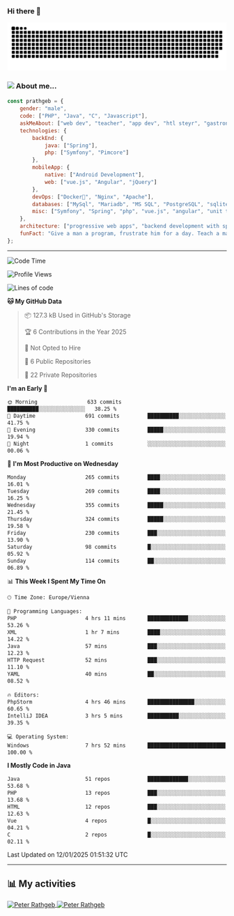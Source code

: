 ### Hi there 👋

<div align="center">
  <img  src="https://github.com/1999AZZAR/1999AZZAR/blob/main/resources/img/grid-snake.svg"
       alt="snake" />
</div>

### <img src="https://media.giphy.com/media/VgCDAzcKvsR6OM0uWg/giphy.gif" width="50"> About me...  

```javascript
const prathgeb = {
    gender: "male",
    code: ["PHP", "Java", "C", "Javascript"],
    askMeAbout: ["web dev", "teacher", "app dev", "htl steyr", "gastronaut"],
    technologies: {
        backEnd: {
            java: ["Spring"],
            php: ["Symfony", "Pimcore"]
        },
        mobileApp: {
            native: ["Android Development"],
            web: ["vue.js", "Angular", "jQuery"]
        },
        devOps: ["Docker🐳", "Nginx", "Apache"],
        databases: ["MySql", "Mariadb", "MS SQL", "PostgreSQL", "sqlite"],
        misc: ["Symfony", "Spring", "php", "vue.js", "angular", "unit testing", "ci/cd using github actions"]
    },
    architecture: ["progressive web apps", "backend development with spring", "backend development with symfony"],
    funFact: "Give a man a program, frustrate him for a day. Teach a man to program, frustrate him for a lifetime."
};
```

---
<!--START_SECTION:waka-->
![Code Time](http://img.shields.io/badge/Code%20Time-854%20hrs%2014%20mins-blue)

![Profile Views](http://img.shields.io/badge/Profile%20Views-1-blue)

![Lines of code](https://img.shields.io/badge/From%20Hello%20World%20I%27ve%20Written-3.6%20million%20lines%20of%20code-blue)

**🐱 My GitHub Data** 

> 📦 127.3 kB Used in GitHub's Storage 
 > 
> 🏆 6 Contributions in the Year 2025
 > 
> 🚫 Not Opted to Hire
 > 
> 📜 6 Public Repositories 
 > 
> 🔑 22 Private Repositories 
 > 
**I'm an Early 🐤** 

```text
🌞 Morning                633 commits         ██████████░░░░░░░░░░░░░░░   38.25 % 
🌆 Daytime                691 commits         ██████████░░░░░░░░░░░░░░░   41.75 % 
🌃 Evening                330 commits         █████░░░░░░░░░░░░░░░░░░░░   19.94 % 
🌙 Night                  1 commits           ░░░░░░░░░░░░░░░░░░░░░░░░░   00.06 % 
```
📅 **I'm Most Productive on Wednesday** 

```text
Monday                   265 commits         ████░░░░░░░░░░░░░░░░░░░░░   16.01 % 
Tuesday                  269 commits         ████░░░░░░░░░░░░░░░░░░░░░   16.25 % 
Wednesday                355 commits         █████░░░░░░░░░░░░░░░░░░░░   21.45 % 
Thursday                 324 commits         █████░░░░░░░░░░░░░░░░░░░░   19.58 % 
Friday                   230 commits         ███░░░░░░░░░░░░░░░░░░░░░░   13.90 % 
Saturday                 98 commits          █░░░░░░░░░░░░░░░░░░░░░░░░   05.92 % 
Sunday                   114 commits         ██░░░░░░░░░░░░░░░░░░░░░░░   06.89 % 
```


📊 **This Week I Spent My Time On** 

```text
🕑︎ Time Zone: Europe/Vienna

💬 Programming Languages: 
PHP                      4 hrs 11 mins       █████████████░░░░░░░░░░░░   53.26 % 
XML                      1 hr 7 mins         ████░░░░░░░░░░░░░░░░░░░░░   14.22 % 
Java                     57 mins             ███░░░░░░░░░░░░░░░░░░░░░░   12.23 % 
HTTP Request             52 mins             ███░░░░░░░░░░░░░░░░░░░░░░   11.10 % 
YAML                     40 mins             ██░░░░░░░░░░░░░░░░░░░░░░░   08.52 % 

🔥 Editors: 
PhpStorm                 4 hrs 46 mins       ███████████████░░░░░░░░░░   60.65 % 
IntelliJ IDEA            3 hrs 5 mins        ██████████░░░░░░░░░░░░░░░   39.35 % 

💻 Operating System: 
Windows                  7 hrs 52 mins       █████████████████████████   100.00 % 
```

**I Mostly Code in Java** 

```text
Java                     51 repos            █████████████░░░░░░░░░░░░   53.68 % 
PHP                      13 repos            ███░░░░░░░░░░░░░░░░░░░░░░   13.68 % 
HTML                     12 repos            ███░░░░░░░░░░░░░░░░░░░░░░   12.63 % 
Vue                      4 repos             █░░░░░░░░░░░░░░░░░░░░░░░░   04.21 % 
C                        2 repos             █░░░░░░░░░░░░░░░░░░░░░░░░   02.11 % 
```




 Last Updated on 12/01/2025 01:51:32 UTC
<!--END_SECTION:waka-->

---
  ## 📊 My activities
  <a href="https://github.com/prathgeb">
    <img width=450 height=170 align="center" alt="Peter Rathgeb" src="https://github-readme-stats.vercel.app/api?username=prathgeb&include_all_commits=true&count_private=true&theme=midnight-purple&show_icons=true&bg_color=0D1117&hide_border=true" />
  </a>
  <a href="https://github.com/prathgeb">
    <img align="center" alt="Peter Rathgeb" src="https://github-readme-stats.vercel.app/api/top-langs/?username=prathgeb&include_all_commits=true&count_private=true&theme=midnight-purple&show_icons=true&layout=compact&bg_color=0D1117&hide_border=true" />
  </a>
